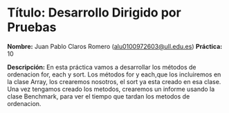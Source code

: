 # **Título: Desarrollo Dirigido por Pruebas**
**Nombre:** Juan Pablo Claros Romero (alu0100972603@ull.edu.es)
**Práctica:** 10

**Descripción:** En esta práctica vamos a desarrollar los métodos de ordenacion for, each y sort. Los métodos for y each,que los incluiremos en la clase Array, los crearemos nosotros, el sort ya esta creado en esa clase. Una vez tengamos creado los metodos, crearemos un informe usando la clase Benchmark, para ver el tiempo que tardan los metodos de ordenacion.
